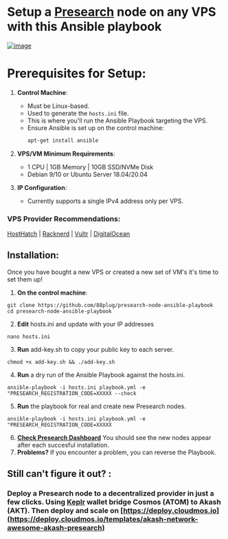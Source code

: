 # Setup a [Presearch](https://presearch.com/signup?rid=4613404) node on any VPS with this Ansible playbook
[![image](https://github.com/88plug/presearch-node-ansible-playbook/assets/19512127/1ff18269-7e08-4135-ad1d-858df85c171f)
](https://presearch.com/signup?rid=4613404) 

# Prerequisites for Setup:

1. **Control Machine**: 
   - Must be Linux-based.
   - Used to generate the `hosts.ini` file.
   - This is where you'll run the Ansible Playbook targeting the VPS.
   - Ensure Ansible is set up on the control machine:
     ```bash
     apt-get install ansible
     ```

2. **VPS/VM Minimum Requirements**:
   - 1 CPU | 1GB Memory | 10GB SSD/NVMe Disk
   - Debian 9/10 or Ubuntu Server 18.04/20.04

3. **IP Configuration**:
   - Currently supports a single IPv4 address only per VPS.

### **VPS Provider Recommendations:**
[HostHatch](https://cloud.hosthatch.com/a/1577) |
[Racknerd](https://my.racknerd.com/aff.php?aff=9475) |
[Vultr](https://www.vultr.com/?ref=7703094) |
[DigitalOcean](https://m.do.co/c/d9874e8ceba7)


## Installation:

Once you have bought a new VPS or created a new set of VM's it's time to set them up! 

1.  **On the control machine**:

```
git clone https://github.com/88plug/presearch-node-ansible-playbook
cd presearch-node-ansible-playbook
```

2. **Edit** hosts.ini and update with your IP addresses
```
nano hosts.ini
```

3. **Run** add-key.sh to copy your public key to each server.
```
chmod +x add-key.sh && ./add-key.sh
```

4. **Run** a dry run of the Ansible Playbook against the hosts.ini.
```
ansible-playbook -i hosts.ini playbook.yml -e "PRESEARCH_REGISTRATION_CODE=XXXXX --check
```

5. **Run** the playbook for real and create new Presearch nodes.
```
ansible-playbook -i hosts.ini playbook.yml -e "PRESEARCH_REGISTRATION_CODE=XXXXX
```
6. **[Check Presearch Dashboard](https://nodes.presearch.com/dashboard?rid=4613404)** You should see the new nodes appear after each succesful installation.
7. **Problems?** If you encounter a problem, you can reverse the Playbook.


## Still can't figure it out? : 
### Deploy a Presearch node to a decentralized provider in just a few clicks. Using [Keplr](https://keplr.app) wallet bridge Cosmos (ATOM) to Akash (AKT). Then deploy and scale on [https://deploy.cloudmos.io](https://deploy.cloudmos.io/templates/akash-network-awesome-akash-presearch)

